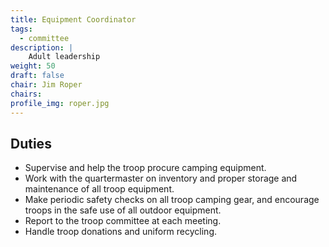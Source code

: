 ```yaml
---
title: Equipment Coordinator
tags:
  - committee
description: |
    Adult leadership
weight: 50
draft: false
chair: Jim Roper
chairs:
profile_img: roper.jpg
---
```


## Duties

- Supervise and help the troop procure camping equipment.
- Work with the quartermaster on inventory and proper storage and maintenance
of all troop equipment.
- Make periodic safety checks on all troop camping gear, and encourage troops in
the safe use of all outdoor equipment.
- Report to the troop committee at each meeting.
- Handle troop donations and uniform recycling.
